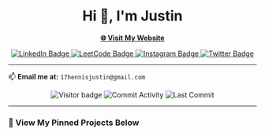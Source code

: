 <h1 align="center">Hi 👋, I'm Justin</h1>

<p align="center">
  <a href="https://www.justinhennis.com" target="_blank"><strong>🌐 Visit My Website</strong></a>
</p>

<p align="center">
  <a href="https://www.linkedin.com/in/justin-hennis">
    <img src="https://img.shields.io/badge/LinkedIn-blue?style=for-the-badge&logo=linkedin&logoColor=white" alt="LinkedIn Badge"/>
  </a>
  <a href="https://leetcode.com/u/NotaHacker0101/">
    <img src="https://img.shields.io/badge/LeetCode-orange?style=for-the-badge&logo=LeetCode&logoColor=white" alt="LeetCode Badge"/>
  </a>
  <a href="https://www.instagram.com/justin_hennis/?hl=en">
    <img src="https://img.shields.io/badge/Instagram-E4405F?style=for-the-badge&logo=instagram&logoColor=white" alt="Instagram Badge"/>
  </a>
  <a href="https://x.com/NightFlamefire">
    <img src="https://img.shields.io/badge/Twitter-1DA1F2?style=for-the-badge&logo=twitter&logoColor=white" alt="Twitter Badge"/>
  </a>
</p>

---

📫 **Email me at:** `17hennisjustin@gmail.com`

<p align="center">
  <img src="https://visitor-badge.laobi.icu/badge?page_id=JustinHennis1.JustinHennis1" alt="Visitor badge" />
  <img src="https://img.shields.io/github/commit-activity/y/JustinHennis1/Jabref?style=flat-square" alt="Commit Activity" />
  <img src="https://img.shields.io/github/last-commit/JustinHennis1/JustinHennis1?style=flat-square" alt="Last Commit" />
</p>

---

### 🔨 View My Pinned Projects Below
